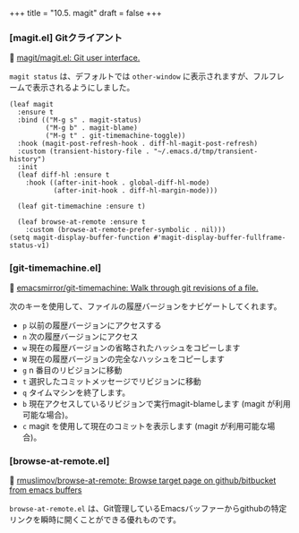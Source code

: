 +++
title = "10.5. magit"
draft = false
+++
### [magit.el] Gitクライアント
🔗 [magit/magit.el: Git user interface.](https://github.com/magit/magit/tree/master/lisp) 

`magit status` は、デフォルトでは `other-window` に表示されますが、フルフレームで表示されるようにしました。

```elisp
(leaf magit
  :ensure t
  :bind (("M-g s" . magit-status)
		 ("M-g b" . magit-blame)
		 ("M-g t" . git-timemachine-toggle))
  :hook (magit-post-refresh-hook . diff-hl-magit-post-refresh)
  :custom (transient-history-file . "~/.emacs.d/tmp/transient-history")
  :init
  (leaf diff-hl	:ensure t
	:hook ((after-init-hook . global-diff-hl-mode)
		   (after-init-hook . diff-hl-margin-mode)))

  (leaf git-timemachine	:ensure t)

  (leaf browse-at-remote :ensure t
	:custom (browse-at-remote-prefer-symbolic . nil)))
(setq magit-display-buffer-function #'magit-display-buffer-fullframe-status-v1)
```

### [git-timemachine.el]
🔗 [emacsmirror/git-timemachine: Walk through git revisions of a file.](https://github.com/emacsmirror/git-timemachine) 

次のキーを使用して、ファイルの履歴バージョンをナビゲートしてくれます。
* `p` 以前の履歴バージョンにアクセスする
* `n` 次の履歴バージョンにアクセス
* `w` 現在の履歴バージョンの省略されたハッシュをコピーします
* `W` 現在の履歴バージョンの完全なハッシュをコピーします
* `g` n 番目のリビジョンに移動
* `t` 選択したコミットメッセージでリビジョンに移動
* `q` タイムマシンを終了します。
* `b` 現在アクセスしているリビジョンで実行magit-blameします (magit が利用可能な場合)。
* `c` magit を使用して現在のコミットを表示します (magit が利用可能な場合)。

### [browse-at-remote.el]
🔗 [rmuslimov/browse-at-remote: Browse target page on github/bitbucket from emacs buffers](https://github.com/rmuslimov/browse-at-remote) 

`browse-at-remote.el` は、Git管理しているEmacsバッファーからgithubの特定リンクを瞬時に開くことができる優れものです。


